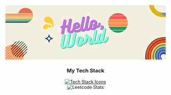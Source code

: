 <img src="Hello,.png">
<div style="text-align: center;">
    <h3>My Tech Stack</h3>
    <a href="https://skillicons.dev">
        <img src="https://skillicons.dev/icons?i=arduino,raspberrypi,bash,c,cpp,opencv,linux,py,fastapi,aws,html,css,bootstrap,js,mysql,docker&perline=4" alt="Tech Stack Icons">
    </a>
</div>


<div align="center">
    <img src="https://leetcard.jacoblin.cool/surendars0401?ext=heatmap" alt="Leetcode Stats">
</div>

